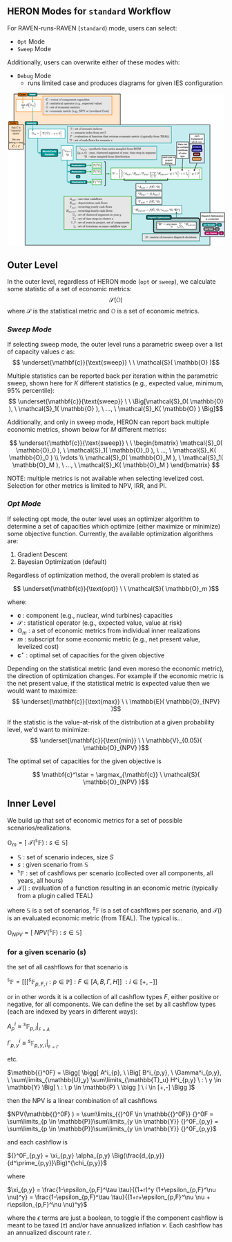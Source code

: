 
## HERON Modes for `standard` Workflow
For RAVEN-runs-RAVEN (`standard`) mode, users can select:
- `Opt` Mode
- `Sweep` Mode

Additionally, users can overwrite either of these modes with:
- `Debug` Mode
  - runs limited case and produces diagrams for given IES configuration


![HERON_bilevel_optimization](../diagrams/HERON_bilevel_optimization_full.png)

## Outer Level
In the outer level, regardless of HERON mode (`opt` or `sweep`), we calculate some statistic of a set of economic metrics:
$$\mathcal{S}( \mathbb{O} )$$
where $\mathcal{S}$ is the statistical metric and $\mathbb{O}$ is a set of economic metrics.

### *Sweep Mode*

If selecting sweep mode, the outer level runs a parametric sweep over a list of capacity values $c$ as:
$$ \underset{\mathbf{c}}{\text{sweep}} \ \ \mathcal{S}( \mathbb{O} )$$

Multiple statistics can be reported back per iteration within the parametric sweep, shown here for $K$ different statistics (e.g., expected value, minimum, 95% percentile):
$$ \underset{\mathbf{c}}{\text{sweep}} \ \ \Big[\mathcal{S}_0( \mathbb{O} ), \ \mathcal{S}_1( \mathbb{O} ), \ ..., \ \mathcal{S}_K( \mathbb{O} ) \Big]$$

Additionally, and only in sweep mode, HERON can report back multiple economic metrics, shown below for $M$ different metrics:

$$ \underset{\mathbf{c}}{\text{sweep}} \ \ \begin{bmatrix} \mathcal{S}_0( \mathbb{O}_0 ), \ \mathcal{S}_1( \mathbb{O}_0 ), \ ..., \ \mathcal{S}_K( \mathbb{O}_0 ) \\ \vdots \\ \mathcal{S}_0( \mathbb{O}_M ), \ \mathcal{S}_1( \mathbb{O}_M ), \ ..., \ \mathcal{S}_K( \mathbb{O}_M ) \end{bmatrix} $$

NOTE: multiple metrics is not available when selecting levelized cost. Selection for other metrics is limited to NPV, IRR, and PI.

### *Opt Mode*

If selecting opt mode, the outer level uses an optimizer algorithm to determine a set of capacities which optimize (either maximize or minimize) some objective function. Currently, the available optimization algorithms are:

1) Gradient Descent
2) Bayesian Optimization (default)

Regardless of optimization method, the overall problem is stated as

$$ \underset{\mathbf{c}}{\text{opt}} \ \ \mathcal{S}( \mathbb{O}_m )$$

where:

- $\mathbf{c}$ : component (e.g., nuclear, wind turbines) capacities
- $\mathcal{S}$ : statistical operator (e.g., expected value, value at risk)
- $\mathbb{O}_m$ : a set of economic metrics from individual inner realizations
- $m$ : subscript for some economic metric (e.g., net present value, levelized cost)
- $\mathbf{c}^\star$ : optimal set of capacities for the given objective

Depending on the statistical metric (and even moreso the economic metric), the direction of optimization changes. For example if the economic metric is the net present value, if the statistical metric is expected value then we would want to maximize:
$$ \underset{\mathbf{c}}{\text{max}} \ \ \mathbb{E}( \mathbb{O}_{NPV} )$$

If the statistic is the value-at-risk of the distribution at a given probability level, we'd want to minimize:
$$ \underset{\mathbf{c}}{\text{min}} \ \ \mathbb{V}_{0.05}( \mathbb{O}_{NPV} )$$

The optimal set of capacities for the given objective is

$$ \mathbf{c}^\star = \argmax_{\mathbf{c}} \ \mathcal{S}( \mathbb{O}_{NPV} )$$

## Inner Level


We build up that set of economic metrics for a set of possible scenarios/realizations.

$\mathbb{O}_m = \Big[ \ \mathcal{T}(\mathbb{{}^sF}) \ :  \ s \in \mathbb{S} \Big]$

- $\mathbb{S}$ : set of scenario indeces, size $S$
- $s$ : given scenario from $\mathbb{S}$
- $\mathbb{{}^sF}$ : set of cashflows per scenario (collected over all components, all years, all hours)
- $\mathcal{T}( )$ : evaluation of a function resulting in an economic metric (typically from a plugin called TEAL)

where $\mathbb{S}$ is a set of scenarios, ${}^s\mathbb{F}$ is a set of cashflows per scenario, and $\mathcal{T}( )$ is an evaluated economic metric (from TEAL). The typical is...

$\mathbb{O}_{NPV} = \Big[ \ NPV(\mathbb{{}^sF}) \ : \ s \in \mathbb{S} \Big]$

### for a given scenario ($s$)

the set of all cashflows for that scenario is

$\mathbb{{}^sF} = \Bigg[ \bigg[ \Big[{}^s\mathbb{F}_{p,F,i} : p \in \mathbb{P} \Big]: F \in \big[A, B, \Gamma, H \big]\bigg] \ : i \in [+,-] \Bigg ]$

or in other words it is a collection of all cashflow types $F$, either positive or negative, for all components. We can define the set by all cashflow types (each are indexed by years in different ways):

$A_p^i \equiv {}^s\mathbb{F}_{p,i}|_{{}_{F=A}}$

$\Gamma_{p,y}^i \equiv {}^s\mathbb{F}_{p,y,i}|_{{}_{F=\Gamma}}$

etc.


$\mathbb{{}^0F} = \Bigg[ \bigg[ A^i_{p}, \ \Big[ B^i_{p,y}, \ \Gamma^i_{p,y}, \ \sum\limits_{\mathbb{U}_y} \sum\limits_{\mathbb{T}_u} H^i_{p,y}   \ :  \ y \in \mathbb{Y}  \Big] \ :  \ p \in \mathbb{P} \  \bigg ] \ i \in [+,-] \Bigg ]$

then the NPV is a linear combination of all cashflows

$NPV(\mathbb{{}^0F} ) = \sum\limits_{{}^0F \in \mathbb{{}^0F}} {}^0F = \sum\limits_{p \in \mathbb{P}}\sum\limits_{y \in \mathbb{Y}} {}^0F_{p,y} = \sum\limits_{p \in \mathbb{P}}\sum\limits_{y \in \mathbb{Y}} {}^0F_{p,y}$

and each cashflow is

${}^0F_{p,y} = \xi_{p,y} \alpha_{p,y} \Big(\frac{d_{p,y}}{d^\prime_{p,y}}\Big)^{\chi_{p,y}}$

where

$\xi_{p,y} = \frac{1-\epsilon_{p,F}^\tau \tau}{(1+r)^y (1+\epsilon_{p,F}^\nu \nu)^y} = \frac{1-\epsilon_{p,F}^\tau \tau}{(1+r+\epsilon_{p,F}^\nu \nu + r\epsilon_{p,F}^\nu \nu)^y}$

where the $\epsilon$ terms are just a boolean, to toggle if the component cashflow is meant to be taxed ($\tau$) and/or have annualized inflation $\nu$. Each cashflow has an annualized discount rate $r$.

